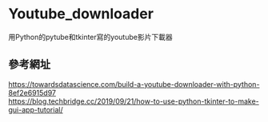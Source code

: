 # Youtube_downloader
用Python的pytube和tkinter寫的youtube影片下載器
## 參考網址
https://towardsdatascience.com/build-a-youtube-downloader-with-python-8ef2e6915d97<br>
https://blog.techbridge.cc/2019/09/21/how-to-use-python-tkinter-to-make-gui-app-tutorial/
